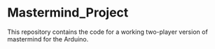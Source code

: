 # Mastermind_Project
This repository contains the code for a working two-player version of mastermind for the Arduino.  
